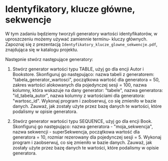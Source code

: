 # Identyfikatory, klucze główne, sekwencje

W tym zadaniu będziemy tworzyli generatory wartości identyfikatorów, w uproszczeniu możemy używać zamiennie terminu- kluczy głównych.
Zapoznaj się z prezentacją ``Identyfikatory_klucze_glowne_sekwencje.pdf``, znajdująca się w katalogu projektu.

Następnie stwórz następujące generatory:

1) Stwórz generator wartości typu TABLE, użyj go dla encji Autor i Bookstore.
Skonfiguruj go następująco:
nazwa tabeli z generatorem: "tabela_generator_wartosci",
początkowa wartość dla generatora = 50,
zakres wartości alokowanych dla pojedynczej sesji = 100,
nazwa kolumny, która wskazuje na dany generator: "tabele",
nazwa generatora: "id_tabela_autor",
nazwa kolumny z wartościami dla generatora: "wartosc_id".
Wykonaj program i zaobserwuj, co się zmieniło w bazie danych.
Zauważ, jak zostały użyte przez bazę danych te wartości, które podalismy w opisie generatora.


2) Stwórz generator wartości typu SEQUENCE, użyj go dla encji Book.
Skonfiguruj go następująco:
nazwa generatora - "moja_sekwencja",
nazwa sekwencji - superSekwencja,
początkowa wartość dla generatora = 10,
rozmiar rezerowany dla pojedynczej sesji = 5.
Wykonaj program i zaobserwuj, co się zmieniło w bazie danych.
Zauważ, jak zostały użyte przez bazę danych te wartości, które podalismy w opisie generatora.

